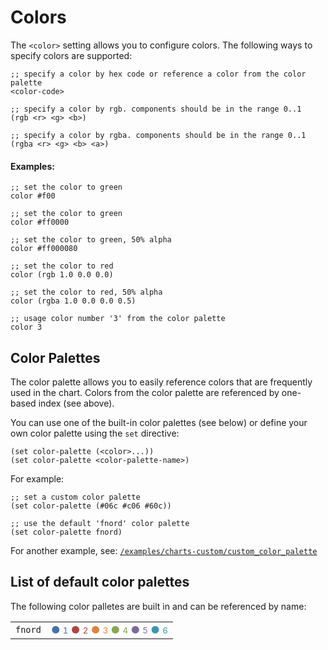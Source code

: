 Colors
======

The `<color>` setting allows you to configure colors. The following ways to
specify colors are supported:

    ;; specify a color by hex code or reference a color from the color palette
    <color-code>

    ;; specify a color by rgb. components should be in the range 0..1
    (rgb <r> <g> <b>)

    ;; specify a color by rgba. components should be in the range 0..1
    (rgba <r> <g> <b> <a>)


#### Examples:

    ;; set the color to green
    color #f00

    ;; set the color to green
    color #ff0000

    ;; set the color to green, 50% alpha
    color #ff000080

    ;; set the color to red
    color (rgb 1.0 0.0 0.0)

    ;; set the color to red, 50% alpha
    color (rgba 1.0 0.0 0.0 0.5)

    ;; usage color number '3' from the color palette
    color 3


Color Palettes
--------------

The color palette allows you to easily reference colors that are frequently used
in the chart. Colors from the color palette are referenced by one-based index
(see above).

You can use one of the built-in color palettes (see below) or define your own
color palette using the `set` directive:

    (set color-palette (<color>...))
    (set color-palette <color-palette-name>)

For example:

    ;; set a custom color palette
    (set color-palette (#06c #c06 #60c))

    ;; use the default 'fnord' color palette
    (set color-palette fnord)


For another example, see:
[`/examples/charts-custom/custom_color_palette`](/examples/charts-custom/custom_color_palette)


List of default color palettes
-------------------------------

The following color palletes are built in and can be referenced by name:

<table>
  <tr>
    <td><code>fnord</code></td>
    <td>
      <span style="color: #4572a7;" class="color_legend">● <small>1</small></span>
      <span style="color: #aa4643;" class="color_legend">● <small>2</small></span>
      <span style="color: #db843d;" class="color_legend">● <small>3</small></span>
      <span style="color: #89a54e;" class="color_legend">● <small>4</small></span>
      <span style="color: #80699b;" class="color_legend">● <small>5</small></span>
      <span style="color: #3d96ae;" class="color_legend">● <small>6</small></span>
    </td>
  </tr>
</table>

